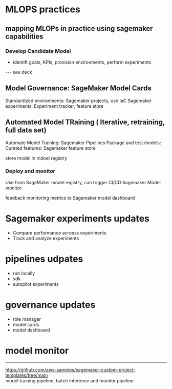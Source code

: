 # MLOPS practices

## mapping MLOPs in practice using sagemaker capabilities

### Develop Candidate Model 
- identift goals, KPIs, provision environments, perform experiments

--- see deck 

## Model Governance: SageMaker Model Cards
Standardized environments: Sagemaker projects, use IaC
Sagemaker experiments: Experiment tracker, feature store

## Automated Model TRaining ( Iterative, retraining, full data set)
Automate Model Training: Sagemaker Pipelines
Package and test models: 
Curated features: Sagemaker feature store

store model in mdoel registry

### Deploy and monitor 
Use from SageMaker model registry, can trigger CI/CD
Sagemaker Model monitor

feedback monitoring metrics to Sagemaker model dashboard 



# Sagemaker experiments updates
- Compare performance acroess experiments
- Track and analyze experiments

# pipelines udpates
- run locally
- sdk
- autopilot experiments 

# governance updates
- role manager
- model cards
- model dashboard

# model monitor


---
https://github.com/aws-samples/sagemaker-custom-project-templates/tree/main  
model training pipeline,
batch inference and monitor pipeline
